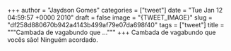 
+++
author = "Jaydson Gomes"
categories = ["tweet"]
date = "Tue Jan 12 04:59:57 +0000 2010"
draft = false
image = "{TWEET_IMAGE}"
slug = "df258d880670b942a4143b499af79e07da698f40"
tags = ["tweet"]
title = """Cambada de vagabundo que ..."""
+++
Cambada de vagabundo que vocês são! Ninguém acordado.
